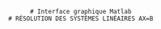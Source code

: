                  # Interface graphique Matlab
            # RÉSOLUTION DES SYSTÈMES LINÉAIRES AX=B


